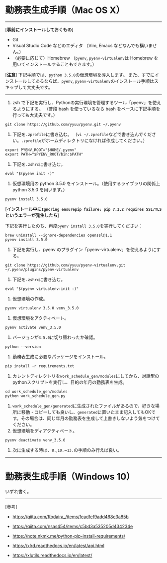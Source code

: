 # 勤務表生成手順（Mac OS X）
***
[**事前にインストールしておくもの**]
- Git
- Visual Studio Code などのエディタ
（Vim, Emacs などなんでも構いません。）
- （必要に応じて）Homebrew
（`pyenv`, `pyenv-virtualenv`は Homebrew を用いてインストールすることもできます。）

[**注意**]
下記手順では、`python 3.5.0`の仮想環境を導入します。
また、すでにインストールしてあるならば、`pyenv`, `pyenv-virtualenv`のインストール手順はスキップして大丈夫です。
***
1. zsh で下記を実行し、Pythonの実行環境を管理するツール「pyenv」を使えるようにする。
（普段 bash を使っているなら bash をベースに下記手順を行っても大丈夫です。）
```
git clone https://github.com/yyuu/pyenv.git ~/.pyenv
```
1. 下記を`.zprofile`に書き込む。
（`vi ~/.zprofile`などで書き込んでください。`.zprofile`がホームディレクトリになければ作成してください。）
```
export PYENV_ROOT="$HOME/.pyenv"
export PATH="$PYENV_ROOT/bin:$PATH"
```
1. 下記を`.zshrc`に書き込む。
```
eval "$(pyenv init -)"
```
1. 仮想環境用の python 3.5.0 をインストール。（使用するライブラリの関係上 python 3.5.0 を用います。）
```
pyenv install 3.5.0
```
[**インストール中に`Ignoring ensurepip failure: pip 7.1.2 requires SSL/TLS`というエラーが発生したら**]

下記を実行したのち、再度`pyenv install 3.5.0`を実行してください：
```
brew uninstall --ignore-dependencies openssl@1.1
pyenv install 3.5.0
```
1. 下記を実行し、pyenv のプラグイン「pyenv-virtualenv」を使えるようにする。
```
git clone https://github.com/yyuu/pyenv-virtualenv.git ~/.pyenv/plugins/pyenv-virtualenv
```
1. 下記を`.zshrc`に書き込む。
```
eval "$(pyenv virtualenv-init -)"
```
1. 仮想環境の作成。
```
pyenv virtualenv 3.5.0 venv_3.5.0
```
1. 仮想環境をアクティベート。
```
pyenv activate venv_3.5.0
```
1. バージョンが`3.5.0`に切り替わったか確認。
```
python --version
```
1. 勤務表生成に必要なパッケージをインストール。
```
pip install -r requirements.txt
```
1. カレントディレクトリを`work_schedule_gen/modules`にしてから、対話型のpythonスクリプトを実行し、目的の年月の勤務表を生成。
```
cd work_schedule_gen/modules
python work_schedule_gen.py
```
1.  `work_schedule_gen/generated`に生成されたファイルがあるので、好きな場所に移動・コピーしても良いし、`generated`に置いたまま記入してもOKです。その場合は、同じ年月の勤務表を生成して上書きしないよう気をつけてください。
1.  仮想環境をディアクティベート。
```
pyenv deactivate venv_3.5.0
```
1.  次に生成する時は、`8.`,`10.`~`13.`の手順のみ行えば良い。
***

# 勤務表生成手順（Windows 10）
いずれ書く。
***
[参考]

- https://qiita.com/Kodaira_/items/feadfef9add468e3a85b
- https://qiita.com/nsas454/items/c5bd3a535205d434234e
- https://note.nkmk.me/python-pip-install-requirements/

- https://xlrd.readthedocs.io/en/latest/api.html
- https://xlutils.readthedocs.io/en/latest/